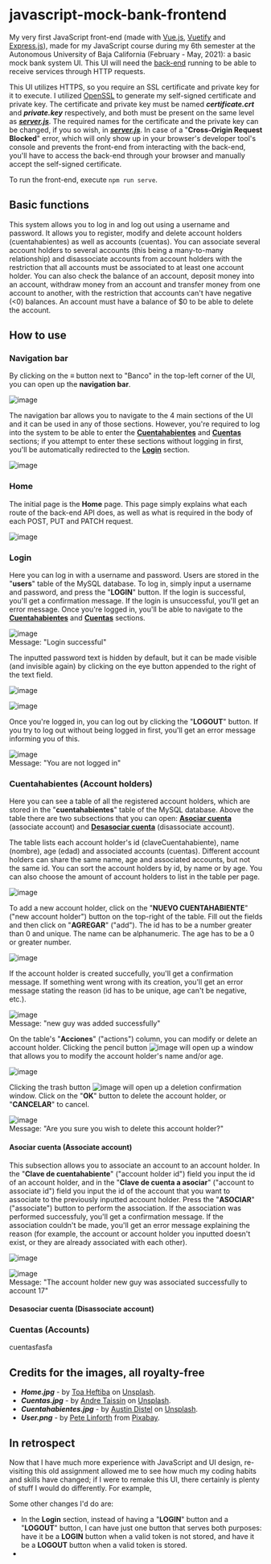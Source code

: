 # javascript-mock-bank-frontend
My very first JavaScript front-end (made with [Vue.js](https://vuejs.org/), [Vuetify](https://v2.vuetifyjs.com/en/) and [Express.js](https://expressjs.com/)), made for my JavaScript course during my 6th semester at the Autonomous University of Baja California (February - May, 2021): a basic mock bank system UI. This UI will need the [back-end](https://github.com/mareyna356/javascript-mock-bank-backend/) running to be able to receive services through HTTP requests.

This UI utilizes HTTPS, so you require an SSL certificate and private key for it to execute. I utilized [OpenSSL](https://www.openssl.org/) to generate my self-signed certificate and private key. The certificate and private key must be named ***certificate.crt*** and ***private.key*** respectively, and both must be present on the same level as [***server.js***](server.js). The required names for the certificate and the private key can be changed, if you so wish, in [***server.js***](server.js). In case of a "**Cross-Origin Request Blocked**" error, which will only show up in your browser's developer tool's console and prevents the front-end from interacting with the back-end, you'll have to access the back-end through your browser and manually accept the self-signed certificate.

To run the front-end, execute `npm run serve`.

## Basic functions

This system allows you to log in and log out using a username and password. It allows you to register, modify and delete account holders (cuentahabientes) as well as accounts (cuentas). You can associate several account holders to several accounts (this being a many-to-many relationship) and disassociate accounts from account holders with the restriction that all accounts must be associated to at least one account holder. You can also check the balance of an account, deposit money into an account, withdraw money from an account and transfer money from one account to another, with the restriction that accounts can't have negative (<0) balances. An account must have a balance of $0 to be able to delete the account.

## How to use

### Navigation bar
By clicking on the ≡ button next to "Banco" in the top-left corner of the UI, you can open up the **navigation bar**.

![image](https://github.com/mareyna356/javascript-mock-bank-frontend/assets/116867368/01758400-0b43-4c4d-88f0-befd9a9524b0)

The navigation bar allows you to navigate to the 4 main sections of the UI and it can be used in any of those sections. However, you're required to log into the system to be able to enter the [**Cuentahabientes**](#cuentahabientes-account-holders) and [**Cuentas**](#cuentas-accounts) sections; if you attempt to enter these sections without logging in first, you'll be automatically redirected to the [**Login**](#login) section.

![image](https://github.com/mareyna356/javascript-mock-bank-frontend/assets/116867368/b5185064-a31a-46b3-8e99-06f1b81f8998)

### Home
The initial page is the **Home** page. This page simply explains what each route of the back-end API does, as well as what is required in the body of each POST, PUT and PATCH request.

![image](https://github.com/mareyna356/javascript-mock-bank-frontend/assets/116867368/89e9bddc-e0d3-46f3-958b-b5a6ea4a32b2)

### Login
Here you can log in with a username and password. Users are stored in the "**users**" table of the MySQL database. To log in, simply input a username and password, and press the "**LOGIN**" button. If the login is successful, you'll get a confirmation message. If the login is unsuccessful, you'll get an error message. Once you're logged in, you'll be able to navigate to the [**Cuentahabientes**](#cuentahabientes-account-holders) and [**Cuentas**](#cuentas-accounts) sections.

![image](https://github.com/mareyna356/javascript-mock-bank-frontend/assets/116867368/4c0607cf-b6d3-4052-a572-b26d0132fc8d)  
Message: "Login successful"

The inputted password text is hidden by default, but it can be made visible (and invisible again) by clicking on the eye button appended to the right of the text field.

![image](https://github.com/mareyna356/javascript-mock-bank-frontend/assets/116867368/c0364a43-63c1-41f4-b3d0-1222ba03b980)


![image](https://github.com/mareyna356/javascript-mock-bank-frontend/assets/116867368/06356e80-dff0-42d5-a29b-26a80957275a)

Once you're logged in, you can log out by clicking the "**LOGOUT**" button. If you try to log out without being logged in first, you'll get an error message informing you of this.

![image](https://github.com/mareyna356/javascript-mock-bank-frontend/assets/116867368/d4adc098-12b3-4bb0-9f4f-e457a19f11b1)  
Message: "You are not logged in"

### Cuentahabientes (Account holders)
Here you can see a table of all the registered account holders, which are stored in the "**cuentahabientes**" table of the MySQL database. Above the table there are two subsections that you can open: [**Asociar cuenta**](#asociar-cuenta-associate-account) (associate account) and [**Desasociar cuenta**](#desasociar-cuenta-disassociate-account) (disassociate account).

The table lists each account holder's id (claveCuentahabiente), name (nombre), age (edad) and associated accounts (cuentas). Different account holders can share the same name, age and associated accounts, but not the same id. You can sort the account holders by id, by name or by age. You can also choose the amount of account holders to list in the table per page.

![image](https://github.com/mareyna356/javascript-mock-bank-frontend/assets/116867368/16a0398d-c86b-4e4b-923c-69de9117031a)

To add a new account holder, click on the "**NUEVO CUENTAHABIENTE**" ("new account holder") button on the top-right of the table. Fill out the fields and then click on "**AGREGAR**" ("add"). The id has to be a number greater than 0 and unique. The name can be alphanumeric. The age has to be a 0 or greater number.

![image](https://github.com/mareyna356/javascript-mock-bank-frontend/assets/116867368/60ee0c0f-7661-4870-b988-782e2acb2131)

If the account holder is created succefully, you'll get a confirmation message. If something went wrong with its creation, you'll get an error message stating the reason (id has to be unique, age can't be negative, etc.).

![image](https://github.com/mareyna356/javascript-mock-bank-frontend/assets/116867368/14b98a81-85ea-4e92-baa6-06f95865740b)  
Message: "new guy was added successfully"

On the table's "**Acciones**" ("actions") column, you can modify or delete an account holder. Clicking the pencil button ![image](https://github.com/mareyna356/javascript-mock-bank-frontend/assets/116867368/3197b47d-f881-4682-8df3-d6603b725892) will open up a window that allows you to modify the account holder's name and/or age.

![image](https://github.com/mareyna356/javascript-mock-bank-frontend/assets/116867368/ec56f95d-e4c1-47a5-b84e-66c682469aff)

Clicking the trash button ![image](https://github.com/mareyna356/javascript-mock-bank-frontend/assets/116867368/d00c06e0-8f53-4b27-b27b-f40477068434) will open up a deletion confirmation window. Click on the "**OK**" button to delete the account holder, or "**CANCELAR**" to cancel.

![image](https://github.com/mareyna356/javascript-mock-bank-frontend/assets/116867368/7912f500-ae78-4201-8705-45e36581fa3d)  
Message: "Are you sure you wish to delete this account holder?"

#### Asociar cuenta (Associate account)

This subsection allows you to associate an account to an account holder. In the "**Clave de cuentahabiente**" ("account holder id") field you input the id of an account holder, and in the "**Clave de cuenta a asociar**" ("account to associate id") field you input the id of the account that you want to associate to the previously inputted account holder. Press the "**ASOCIAR**" ("associate") button to perform the association. If the association was performed successfuly, you'll get a confirmation message. If the association couldn't be made, you'll get an error message explaining the reason (for example, the account or account holder you inputted doesn't exist, or they are already associated with each other).

![image](https://github.com/mareyna356/javascript-mock-bank-frontend/assets/116867368/aac323fb-6f6d-43fb-a92f-af6ab660166a)

![image](https://github.com/mareyna356/javascript-mock-bank-frontend/assets/116867368/f1ea8f3a-7f12-4de6-9a54-3c0bc851e5fb)  
Message: "The account holder new guy was associated successfully to account 17"

#### Desasociar cuenta (Disassociate account)



### Cuentas (Accounts)

cuentasfasfa

## Credits for the images, all royalty-free
- ***Home.jpg*** - by [Toa Heftiba](https://unsplash.com/@heftiba) on [Unsplash](https://unsplash.com/photos/LtnX7AhHenU?utm_source=unsplash&utm_medium=referral&utm_content=creditShareLink).
- ***Cuentas.jpg*** - by [Andre Taissin](https://unsplash.com/@andretaissin) on [Unsplash](https://unsplash.com/photos/5OUMf1Mr5pU?utm_source=unsplash&utm_medium=referral&utm_content=creditShareLink).
- ***Cuentahabientes.jpg*** - by [Austin Distel](https://unsplash.com/@austindistel) on [Unsplash](https://unsplash.com/photos/744oGeqpxPQ?utm_source=unsplash&utm_medium=referral&utm_content=creditShareLink).
- ***User.png*** - by [Pete Linforth](https://pixabay.com/users/thedigitalartist-202249/) from [Pixabay](https://pixabay.com/illustrations/icon-user-male-avatar-business-5359553/).

## In retrospect
Now that I have much more experience with JavaScript and UI design, re-visiting this old assignment allowed me to see how much my coding habits and skills have changed; if I were to remake this UI, there certainly is plenty of stuff I would do differently. For example, 

Some other changes I'd do are:
- In the **Login** section, instead of having a "**LOGIN**" button and a "**LOGOUT**" button, I can have just one button that serves both purposes: have it be a **LOGIN** button when a valid token is not stored, and have it be a **LOGOUT** button when a valid token is stored.
- 
